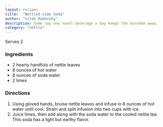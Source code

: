 ```yaml
---
layout: recipes
title:  "Nettled Lime Soda"
author: "Siloh Radovsky"
description: Some say one novel beverage a day keeps the boredom away. 
category: "nettle"
---
```

Serves 2

### Ingredients
- 2 hearty handfuls of nettle leaves
- 8 ounces of hot water
- 8 ounces of soda water
- 2 limes

### Directions
1. Using gloved hands, bruise nettle leaves and infuse in 8 ounces of hot water until cool. Strain and split infusion into two cups with ice.
2. Juice limes, then add along with the soda water to the cooled nettle tea. This soda has a light but earthy flavor. 

